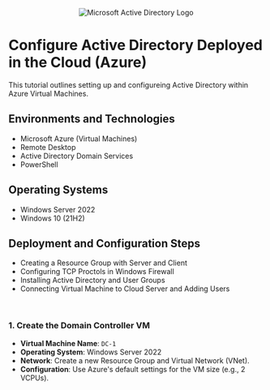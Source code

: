 <p align="center">
<img src="https://i.imgur.com/pU5A58S.png" alt="Microsoft Active Directory Logo"/>
</p>

<h1>Configure Active Directory Deployed in the Cloud (Azure)</h1>
This tutorial outlines setting up and configureing Active Directory within Azure Virtual Machines.<br />

<h2>Environments and Technologies</h2>

- Microsoft Azure (Virtual Machines)
- Remote Desktop
- Active Directory Domain Services
- PowerShell

<h2>Operating Systems</h2>

- Windows Server 2022
- Windows 10 (21H2)

<h2>Deployment and Configuration Steps</h2>

- Creating a Resource Group with Server and Client
- Configuring TCP Proctols in Windows Firewall
- Installing Active Directory and User Groups
- Connecting Virtual Machine to Cloud Server and Adding Users
<br />
<h3 
<br />
<p>

### 1. Create the Domain Controller VM  
- **Virtual Machine Name**: `DC-1`  
- **Operating System**: Windows Server 2022  
- **Network**: Create a new Resource Group and Virtual Network (VNet).  
- **Configuration**: Use Azure's default settings for the VM size (e.g., 2 VCPUs).  
